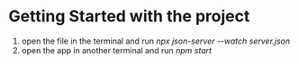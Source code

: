 # Getting Started with the project

1. open the file in the terminal and run _npx json-server --watch server.json_
2. open the app in another terminal and run _npm start_
